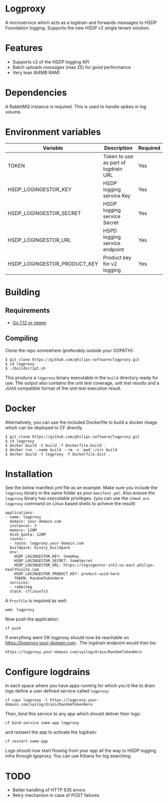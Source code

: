 # Logproxy
A microservice which acts as a logdrain and forwards messages to HSDP Foundation logging. Supports the new HSDP v2 single tenant solution.

# Features
- Supports v2 of the HSDP logging API
- Batch uploads messages (max 25) for good performance
- Very lean (64MB RAM)

# Dependencies
A RabbitMQ instance is required. This is used to handle spikes in log volume.

# Environment variables

| Variable                  | Description                          | Required |
|---------------------------|--------------------------------------|----------|
| TOKEN                     | Token to use as part of logdrain URL | Yes      |
| HSDP\_LOGINGESTOR\_KEY    | HSDP logging service Key             | Yes      |
| HSDP\_LOGINGESTOR\_SECRET | HSDP logging service Secret          | Yes      |
| HSDP\_LOGINGESTOR\_URL    | HSPD logging service endpoint        | Yes      |
| HSDP\_LOGINGESTOR\_PRODUCT\_KEY | Product key for v2 logging     | Yes      |

# Building

## Requirements

- [Go 1.12 or newer](https://golang.org/doc/install)

## Compiling

Clone the repo somewhere (preferably outside your GOPATH):

```
$ git clone https://github.com/philips-software/logproxy.git
$ cd logproxy
$ ./buildscript.sh
```

This produce a `logproxy` binary executable in the `build` directory ready for use. The output also contains the unit test coverage, unit test results and a JUnit compatible format of the unit test execution result.

# Docker

Alternatively, you can use the included Dockerfile to build a docker image which can be deployed to CF directly.

```
$ git clone https://github.com/philips-software/logproxy.git
$ cd logproxy
$ docker build -t build -f Dockerfile.build .
$ docker run --name build --rm -v `pwd`:/src build
$ docker build -t logproxy -f Dockerfile.dist .
```

# Installation
See the below manifest.yml file as an example. Make sure you include the `logproxy` binary in the same folder as your `manifest.yml`. Also ensure the `logproxy` binary has *executable* privileges. (you can use the `chmod a+x logproxy` command on Linux based shells to achieve the result) 


```
applications:
- name: logproxy
  domain: your-domain.com
  instances: 2
  memory: 128M
  disk_quota: 128M
  routes:
  - route: logproxy.your-domain.com
  buildpack: binary_buildpack
  env:
    HSDP_LOGINGESTOR_KEY: SomeKey
    HSDP_LOGINGESTOR_SECRET: SomeSecret
    HSDP_LOGINGESTOR_URL: https://logingestor-int2.us-east.philips-healthsuite.com
    HSDP_LOGINGESTOR_PRODUCT_KEY: product-uuid-here
    TOKEN: RandomTokenHere
  services:
  - rabbitmq
  stack: cflinuxfs3
```

A `Procfile` is required as well:

```
web: logproxy
```

Now push the application:

```
cf push
```

If everything went OK logproxy should now be reachable on https://logproxy.your-domain.com . The logdrain endpoint would then be:

```
https://logproxy.your-domain.com/syslog/drain/RandomTokenHere
```

# Configure logdrains
In each space where you have apps running for which you'd like to drain logs define a user defined service called `logproxy`:

```
cf cups logproxy -l https://logproxy.your-domain.com/syslog/drain/RandomTokenHere
```  

Then, bind this service to any app which should deliver their logs:

```
cf bind-service some-app logproxy
```

and restaert the app to activate the logdrain:

```
cf restart some-app
```

Logs should now start flowing from your app all the way to HSDP logging infra through lgoproxy. You can use Kibana for log searching.

# TODO
- Better handling of HTTP 635 errors
- Retry mechanism in case of POST failures 
